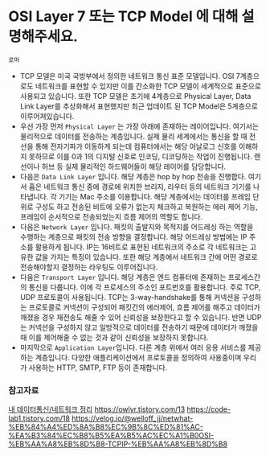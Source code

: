 # OSI Layer 7 또는 TCP Model 에 대해 설명해주세요.

`로마`

- TCP 모델은 미국 국방부에서 정의한 네트워크 통신 표준 모델입니다. OSI 7계층으로도 네트워크를 표현할 수 있지만 이를 간소화한 TCP 모델이 세계적으로 표준으로 사용되고 있습니다. 또한 TCP 모델은 초기에 4계층으로 Physical Layer, Data Link Layer를 추상화해서 표현했지만 최근 업데이트 된 TCP Model은 5계층으로 이루어져있습니다. 
- 우선 가장 먼저  `Physical Layer` 는 가장 아래에 존재하는 레이어입니다. 여기서는 물리적으로 데이터를 전송하는 계층입니다. 실제 물리 세계에서는 통신을 할 때 전선을 통해 전자기파가 이동하게 되는데 컴퓨터에서는 해당 아날로그 신호를 이해하지 못하므로 이를 0과 1의 디지털 신호로 인코딩, 디코딩하는 작업이 진행됩니다. 랜선이나 허브 등 실제 물리적인 하드웨어들이 해당 레이어를 담당합니다.
- 다음은 `Data Link Layer` 입니다. 해당 계층은 hop by hop 전송을 진행합다. 여기서 홉은 네트워크 통신 중에 경로에 위치한 브리지, 라우터 등의 네트워크 기기를 나타냅니다. 각 기기는 Mac 주소를 이용합니다. 해당 계층에서는 데이터를 프레임 단위로 구성도 하고 전송된 비트에 오류가 없는지 체크하고 복원하는 에러 제어 기능, 프레임이 순서적으로 전송되었는지 흐름 제어의 역할도 합니다.
- 다음은 `Network Layer` 입니다. 패킷의 출발지와 목적지를 어드레싱 하는 역할을 수행하는 계층으로 패킷의 전송 방향을 결정합니다. 해당 어드레싱 방법에는 IP 주소를 활용하게 됩니다. IP는 16비트로 표현된 네트워크의 주소로 각 네트워크는 고유한 값을 가지는 특징이 있습니다. 또한 해당 계층에서 네트워크 간에 어떤 경로로 전송해야할지 결정하는 라우팅도 이루어집니다.
- 다음은 `Transport Layer` 입니다. 해당 계층은 엔드 컴퓨터에 존재하는 프로세스간의 통신을 다룹니다. 이에 각 프로세스의 주소인 포트번호를 활용합니다. 주로 TCP, UDP 프로토콜이 사용됩니다. TCP는 3-way-handshake를 통해 커넥션을 구성하는 프로토콜로 커넥션이 구성되어 패킷간의 에러제어, 흐름 제어를 해주고 데이터가 깨졌을 경우 재전송도 해줄 수 있어 신뢰성을 보장한다고 할 수 있습니다. 반면 UDP는 커넥션을 구성하지 않고 일방적으로 데이터를 전송하기 때문에 데이터가 깨졌을 때 이를 제어해줄 수 없는 것과 같이 신뢰성을 보장하지 못합니다.
- 마지막으로 `Application Layer`입니다. 다른 계층 위에서 여러 응용 서비스를 제공하는 계층입니다. 다양한 애플리케이션에서 프로토콜을 정의하여 사용중이며 우리가 사용하는 HTTP, SMTP, FTP 등이 존재합니다.

### 참고자료

[내 데이터통신/네트워크 정리](https://kbsat.notion.site/da6ccc527bef4989bc1de8f753ff347e)
https://owlyr.tistory.com/13
https://code-lab1.tistory.com/18
https://velog.io/@welloff_jj/netwhat-%EB%84%A4%ED%8A%B8%EC%9B%8C%ED%81%AC-%EA%B3%84%EC%B8%B5%EA%B5%AC%EC%A1%B0OSI-%EB%AA%A8%EB%8D%B8-TCPIP-%EB%AA%A8%EB%8D%B8